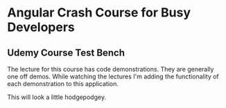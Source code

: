 # Angular Crash Course for Busy Developers

## Udemy Course Test Bench

The lecture for this course has code demonstrations. They are generally one off demos. While watching the lectures I'm adding the functionality of each demonstration to this application.

This will look a little hodgepodgey.
